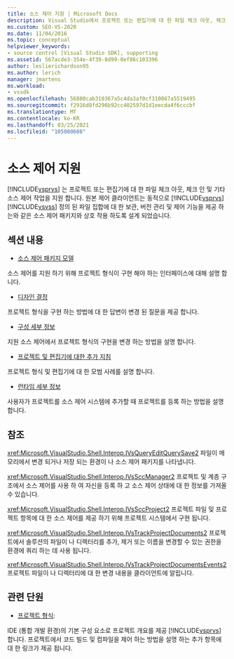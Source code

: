 ```yaml
---
title: 소스 제어 지원 | Microsoft Docs
description: Visual Studio에서 프로젝트 또는 편집기에 대 한 파일 체크 아웃, 체크 인 및 기타 소스 제어 작업을 지 원하는 방법에 대해 알아봅니다.
ms.custom: SEO-VS-2020
ms.date: 11/04/2016
ms.topic: conceptual
helpviewer_keywords:
- source control [Visual Studio SDK], supporting
ms.assetid: 567acde3-354e-4f39-8d99-0ef86c103396
author: leslierichardson95
ms.author: lerich
manager: jmartens
ms.workload:
- vssdk
ms.openlocfilehash: 56880cab310367a5c4da3af0cf310867a5519495
ms.sourcegitcommit: f2916d8fd296b92cc402597d1d1eecda4f6cccbf
ms.translationtype: MT
ms.contentlocale: ko-KR
ms.lasthandoff: 03/25/2021
ms.locfileid: "105080608"
---
```

# <a name="supporting-source-control"></a>소스 제어 지원
[!INCLUDE[vsprvs](../../code-quality/includes/vsprvs_md.md)] 는 프로젝트 또는 편집기에 대 한 파일 체크 아웃, 체크 인 및 기타 소스 제어 작업을 지원 합니다. 원본 제어 클라이언트는 동적으로 [!INCLUDE[vsprvs](../../code-quality/includes/vsprvs_md.md)] [!INCLUDE[vsvss](../../extensibility/includes/vsvss_md.md)] 정의 된 파일 집합에 대 한 보관, 버전 관리 및 제어 기능을 제공 하는와 같은 소스 제어 패키지와 상호 작용 하도록 설계 되었습니다.

## <a name="in-this-section"></a>섹션 내용
- [소스 제어 패키지 모델](../../extensibility/internals/model-for-source-control-packages.md)

 소스 제어를 지원 하기 위해 프로젝트 형식이 구현 해야 하는 인터페이스에 대해 설명 합니다.

- [디자인 결정](../../extensibility/internals/source-control-design-decisions.md)

 프로젝트 형식을 구현 하는 방법에 대 한 답변이 변경 된 질문을 제공 합니다.

- [구성 세부 정보](../../extensibility/internals/source-control-configuration-details.md)

 지원 소스 제어에서 프로젝트 형식의 구현을 변경 하는 방법을 설명 합니다.

- [프로젝트 및 편집기에 대한 추가 지침](../../extensibility/internals/additional-source-control-guidelines-for-projects-and-editors.md)

 프로젝트 형식 및 편집기에 대 한 모범 사례를 설명 합니다.

- [런타임 세부 정보](../../extensibility/internals/source-control-runtime-details.md)

 사용자가 프로젝트를 소스 제어 시스템에 추가할 때 프로젝트를 등록 하는 방법을 설명 합니다.

## <a name="reference"></a>참조
 <xref:Microsoft.VisualStudio.Shell.Interop.IVsQueryEditQuerySave2> 파일이 메모리에서 변경 되거나 저장 되는 환경이 나 소스 제어 패키지를 나타냅니다.

 <xref:Microsoft.VisualStudio.Shell.Interop.IVsSccManager2> 프로젝트 및 계층 구조에서 소스 제어를 사용 하 여 자신을 등록 하 고 소스 제어 상태에 대 한 정보를 가져올 수 있습니다.

 <xref:Microsoft.VisualStudio.Shell.Interop.IVsSccProject2> 프로젝트 파일 및 프로젝트 항목에 대 한 소스 제어를 제공 하기 위해 프로젝트 시스템에서 구현 됩니다.

 <xref:Microsoft.VisualStudio.Shell.Interop.IVsTrackProjectDocuments2> 프로젝트에서 솔루션의 파일이 나 디렉터리를 추가, 제거 또는 이름을 변경할 수 있는 권한을 환경에 쿼리 하는 데 사용 됩니다.

 <xref:Microsoft.VisualStudio.Shell.Interop.IVsTrackProjectDocumentsEvents2> 프로젝트 파일이 나 디렉터리에 대 한 변경 내용을 클라이언트에 알립니다.

## <a name="related-sections"></a>관련 단원
- [프로젝트 형식](../../extensibility/internals/project-types.md):

 IDE (통합 개발 환경)의 기본 구성 요소로 프로젝트 개요를 제공 [!INCLUDE[vsprvs](../../code-quality/includes/vsprvs_md.md)] 합니다. 프로젝트에서 코드 빌드 및 컴파일을 제어 하는 방법을 설명 하는 추가 항목에 대 한 링크가 제공 됩니다.
